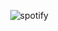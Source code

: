 <img align="right"
    src="ttps://spotify-github-profile.vercel.app/api/view?uid=infraredyt.com&cover_image=true&theme=novatorem"
    alt="spotify" />

